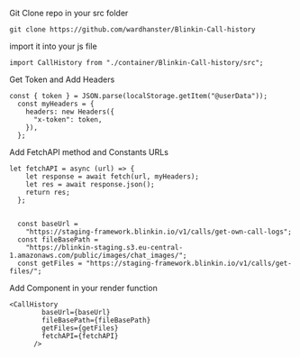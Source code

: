 Git Clone repo in your src folder

```
git clone https://github.com/wardhanster/Blinkin-Call-history
```

import it into your js file

```
import CallHistory from "./container/Blinkin-Call-history/src";

```

Get Token and Add Headers

```
const { token } = JSON.parse(localStorage.getItem("@userData"));
  const myHeaders = {
    headers: new Headers({
      "x-token": token,
    }),
  };
```

Add FetchAPI method and Constants URLs

```
let fetchAPI = async (url) => {
    let response = await fetch(url, myHeaders);
    let res = await response.json();
    return res;
  };
  

  const baseUrl =
    "https://staging-framework.blinkin.io/v1/calls/get-own-call-logs";
  const fileBasePath =
    "https://blinkin-staging.s3.eu-central-1.amazonaws.com/public/images/chat_images/";
  const getFiles = "https://staging-framework.blinkin.io/v1/calls/get-files/";
```

Add Component in your render function 

```
<CallHistory
        baseUrl={baseUrl}
        fileBasePath={fileBasePath}
        getFiles={getFiles}
        fetchAPI={fetchAPI}
      />
```
